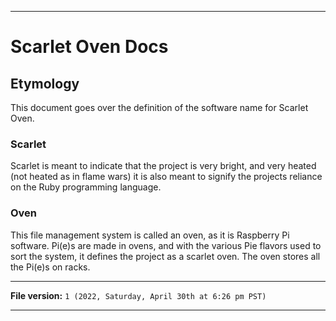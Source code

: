 
***

# Scarlet Oven Docs

## Etymology

This document goes over the definition of the software name for Scarlet Oven.

### Scarlet

Scarlet is meant to indicate that the project is very bright, and very heated (not heated as in flame wars) it is also meant to signify the projects reliance on the Ruby programming language.

### Oven

This file management system is called an oven, as it is Raspberry Pi software. Pi(e)s are made in ovens, and with the various Pie flavors used to sort the system, it defines the project as a scarlet oven. The oven stores all the Pi(e)s on racks.

***

**File version:** `1 (2022, Saturday, April 30th at 6:26 pm PST)`

***
